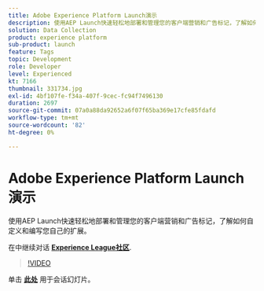```yaml
---
title: Adobe Experience Platform Launch演示
description: 使用AEP Launch快速轻松地部署和管理您的客户端营销和广告标记，了解如何自定义和编写您自己的扩展。 此会话作为Adobe Developers Live内容活动的一部分提供。
solution: Data Collection
product: experience platform
sub-product: launch
feature: Tags
topic: Development
role: Developer
level: Experienced
kt: 7166
thumbnail: 331734.jpg
exl-id: 4bf107fe-f34a-407f-9cec-fc94f7496130
duration: 2697
source-git-commit: 07a0a88da92652a6f07f65ba369e17cfe85fdafd
workflow-type: tm+mt
source-wordcount: '82'
ht-degree: 0%

---
```


# Adobe Experience Platform Launch演示

使用AEP Launch快速轻松地部署和管理您的客户端营销和广告标记，了解如何自定义和编写您自己的扩展。

在中继续对话 **[Experience League社区](https://adobe.ly/36Yd3v6)**.

>[!VIDEO](https://video.tv.adobe.com/v/331734/?quality=12&learn=on&hidetitle=true)

单击 **[此处](/help/adobe-developers-live/assets/experience-platform-launch-demo.pdf)** 用于会话幻灯片。
